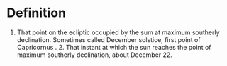 # Definition

1.  That point on the ecliptic occupied by the sum at maximum southerly
    declination. Sometimes called December solstice, first point of
    Capricornus . 2. That instant at which the sun reaches the point of
    maximum southerly declination, about December 22.
